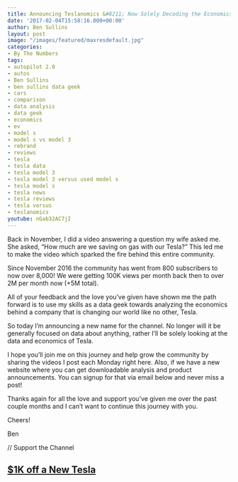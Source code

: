 ```yaml
---
title: Announcing Teslanomics &#8211; Now Solely Decoding the Economics of Tesla!
date: '2017-02-04T15:58:16.000+00:00'
author: Ben Sullins
layout: post
image: "/images/featured/maxresdefault.jpg"
categories:
- By The Numbers
tags:
- autopilot 2.0
- autos
- Ben Sullins
- ben sullins data geek
- cars
- comparison
- data analysis
- data geek
- economics
- ev
- model s
- model s vs model 3
- rebrand
- reviews
- tesla
- tesla data
- tesla model 3
- tesla model 3 versus used model s
- tesla model s
- tesla news
- tesla reviews
- tesla versus
- teslanomics
youtube: nGab32AC7jI
---
```

Back in November, I did a video answering a question my wife asked me. She asked, &#8220;How much are we saving on gas with our Tesla?&#8221; This led me to make the video which sparked the fire behind this entire community.

Since November 2016 the community has went from 800 subscribers to now over 8,000! We were getting 100K views per month back then to over 2M per month now (+5M total).

All of your feedback and the love you&#8217;ve given have shown me the path forward is to use my skills as a data geek towards analyzing the economics behind a company that is changing our world like no other, Tesla.

So today I&#8217;m announcing a new name for the channel. No longer will it be generally focused on data about anything, rather I&#8217;ll be solely looking at the data and economics of Tesla.

I hope you&#8217;ll join me on this journey and help grow the community by sharing the videos I post each Monday right here. Also, if we have a new website where you can get downloadable analysis and product announcements. You can signup for that via email below and never miss a post!

Thanks again for all the love and support you&#8217;ve given me over the past couple months and I can&#8217;t want to continue this journey with you.

Cheers!

Ben

// Support the Channel

## <a href="http://teslanomics.co/tesla-discount" target="_blank">$1K off a New Tesla</a>
